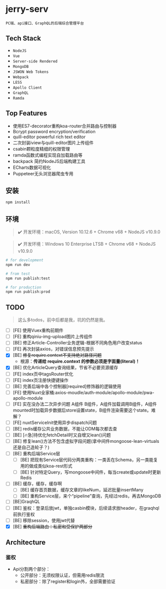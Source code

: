 # jerry-serv

    PC端、api接口、GraphQL的后端综合管理平台

## Tech Stack

* `NodeJS`
* `Vue`
* `Server-side Rendered`
* `MongoDB`
* `JSWON Web Tokens`
* `Webpack`
* `LESS`
* `Apollo Client`
* `GraphQL`
* `Ramda`

## Top Features

* 使用ES7-decorator重构koa-router合并路由与控制器
* Bcrypt password encryption/verification
* quill-editor powerful rich text editor
* 二次封装iview与quill-editor图片上传组件
* csabin颗粒度精细的权限管理
* ramda函数式编程实现自加载路由等
* backpack 简约NodeJS后端构建工具
* ECharts数据可视化
* Puppeteer无头浏览器爬虫专用

## 安装

```bash
npm install
```

## 环境

> ✔️ 开发环境：macOS, Version 10.12.6 + Chrome v68 + NodeJS v10.9.0

> ✔️ 开发环境：Windows 10 Enterprise LTSB + Chrome v68 + NodeJS v10.9.0

```bash
# for development
npm run dev

# from test
npm run publish:test

# for production
npm run publish:prod
```

## TODO

> 这么多todos，前中后都是我，坑的仍然是我。

* [ ] [FE] 使用Vuex重构前期件
* [ ] [FE] 重构qiniu-img-upload图片上传组件
* [ ] [BE] 修正Article-Controller业务逻辑-根据不同角色用户改变status
* [ ] [FE] 再次封装axios，对错误信息预先提示
* [x] [BE] ~~修复require.context不支持绝对路径问题~~
  * 根源：**传递给 require.context 的参数必须是字面量(literal)！**
* [x] [BE] 优化ArticleQuery查询结果，节省不必要资源缓存
* [ ] [FE] index页中tagsRouter优化
* [ ] [FE] index页注册快捷键操作
* [ ] [BE] 完善后端中各个控制器[required]修饰器的逻辑使用
* [ ] [FE] 使用Nuxt全家桶:axios-moudle/auth-module/apollo-module/pwa-apollo-module
* [ ] [FE] 实在没办法二次异步问题 A组件 B组件，A组件加载调用B组件，A组件mounted时加载异步数据后store设置state，B组件渲染需要这个state。难解？
* [ ] [FE] nuxtServiceInit使用异步dispatch问题
* [ ] [BE] redis缓存公共业务数据，不能让ODM每次都去查
* [ ] [BE] [🔥急]待优化fetchDetail时又自增又lean()问题
* [ ] [BE] 修复lean()方法不包含虚拟字段问题(拿中间件mongoose-lean-virtuals还是自己造轮子？)
* [ ] [BE] 重构后端Service层
  * [ ] [BE] 把现有Service层代码分两类重构：一类丢在Schema，另一类能复用的做成类似koa-rest形式
  * [ ] [BE] 针对特定Query，写mongoose中间件，每当create或update时更新Redis
* [ ] [BE] 缓存，缓存，缓存啊
  * [ ] [BE] 缓存首页数据，缓存文章的likeNum，延迟批量insertMany
  * [ ] [BE] 重构Service层，来个“pipeline”查询，先经过redis，再去MongoDB
* [ ] [BE]GraqhQL
* [ ] [BE] 鉴权：登录后放jwt，单独casbin模块，后续请求放header，在graqhql前执行鉴权
* [ ] [BE] 移除session，使用jwt代替
* [x] [BE] ~~重构后端路由：私密和受保护两部分~~

## Architecture

### 鉴权

* Api分割两个部分：
  * 公开部分：无须权限认证，但需用redis限流
  * 私密部分：除了register和login外，全部需要验证
